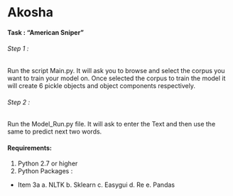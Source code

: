 # Akosha
#### Task : “American Sniper”

###### Step 1 :
  Run the script Main.py.
  It will ask you to browse and select the corpus you want to train your model on.
  Once selected the corpus to train the model it will create 6 pickle objects and object components respectively.
###### Step 2 :
  Run the Model_Run.py file.
  It will ask to enter the Text and then use the same to predict next two words.

#### Requirements:
1. Python 2.7 or higher
2. Python Packages :
 * Item 3a
  a. NLTK
  b. Sklearn
  c. Easygui
  d. Re
  e. Pandas


